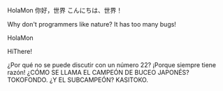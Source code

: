 HolaMon
你好，世界
こんにちは、世界！

Why don't programmers like nature? It has too many bugs!

HolaMon

HiThere!

¿Por qué no se puede discutir con un número 22? ¡Porque siempre tiene razón!
¿CÓMO SE LLAMA EL CAMPEÓN DE BUCEO JAPONÉS? TOKOFONDO. ¿Y EL SUBCAMPEÓN? KASITOKO.
